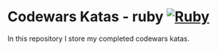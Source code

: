 # Codewars Katas - ruby [![Ruby](https://cdn.emojidex.com/emoji/px16/Ruby.png "Ruby") ](https://www.ruby-lang.org)
In this repository I store my completed codewars katas.
